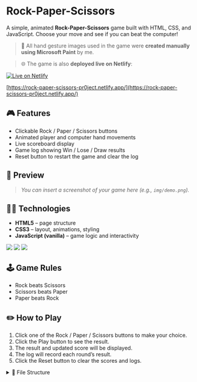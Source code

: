 # Rock-Paper-Scissors

A simple, animated **Rock-Paper-Scissors** game built with HTML, CSS, and JavaScript. Choose your move and see if you can beat the computer!

> 🎨 All hand gesture images used in the game were **created manually using Microsoft Paint** by me.

> 🌐 The game is also **deployed live on Netlify**:  

[![Live on Netlify](https://img.shields.io/badge/Live_on-Netlify-brightgreen?style=for-the-badge&logo=netlify&logoColor=white)](https://rock-paper-scissors-pr0ject.netlify.app/)

[https://rock-paper-scissors-pr0ject.netlify.app/](https://rock-paper-scissors-pr0ject.netlify.app/)

## 🎮 Features

- Clickable Rock / Paper / Scissors buttons
- Animated player and computer hand movements
- Live scoreboard display
- Game log showing Win / Lose / Draw results
- Reset button to restart the game and clear the log

## 📸 Preview

> *You can insert a screenshot of your game here (e.g., `img/demo.png`).*

## 🧑‍💻 Technologies

- **HTML5** – page structure
- **CSS3** – layout, animations, styling
- **JavaScript (vanilla)** – game logic and interactivity

<p>
  <img src="https://img.shields.io/badge/-HTML5-E34F26?style=for-the-badge&logo=html5&logoColor=ffffff" />
  <img src="https://img.shields.io/badge/-CSS3-1572B6?style=for-the-badge&logo=css3&logoColor=ffffff" />
  <img src="https://img.shields.io/badge/-JavaScript-F7DF1E?style=for-the-badge&logo=javascript&logoColor=000" />
</p>

## 🕹️ Game Rules

- Rock beats Scissors
- Scissors beats Paper
- Paper beats Rock

## ✏️ How to Play

1. Click one of the Rock / Paper / Scissors buttons to make your choice.
2. Click the Play button to see the result.
3. The result and updated score will be displayed.
4. The log will record each round’s result.
5. Click the Reset button to clear the scores and logs.

<details> 
  <summary>📂 File Structure</summary>
  
```bash
.
└── Rock-Paper-Scissors/
    ├── index.html
    ├── RPSscr.js
    ├── RPSstyle.css
    ├── README.md
    └── img/
        ├── paper/
        │   ├── no-bg-2/
        │   │   ├── paper-left-no-bg-2.png
        │   │   ├── paper-no-bg-2.png
        │   │   └── paper-right-no-bg-2.png
        │   ├── no-bg/
        │   │   ├── paper-left-no-bg.png
        │   │   ├── paper-no-bg.png
        │   │   └── paper-right-no-bg.png
        │   ├── paper-left.png
        │   ├── paper-right.png
        │   └── paper.png
        ├── rock/
        │   ├── no-bg-2/
        │   │   ├── rock-left-no-bg-2.png
        │   │   ├── rock-no-bg-2.png
        │   │   └── rock-right-no-bg-2.png
        │   ├── no-bg/
        │   │   ├── rock-left-no-bg.png
        │   │   ├── rock-no-bg.png
        │   │   └── rock-right-no-bg.png
        │   ├── rock-left.png
        │   ├── rock-right.png
        │   └── rock.png
        └── scissors/
            ├── no-bg-2/
            │   ├── scissors-left-no-bg-2.png
            │   ├── scissors-no-bg-2.png
            │   └── scissors-right-no-bg-2.png
            ├── no-bg/
            │   ├── scissors-left-no-bg.png
            │   ├── scissors-no-bg.png
            │   └── scissors-right-no-bg.png
            ├── scissors-left.png
            ├── scissors-right.png
            └── scissors.png
  ```
</details>
